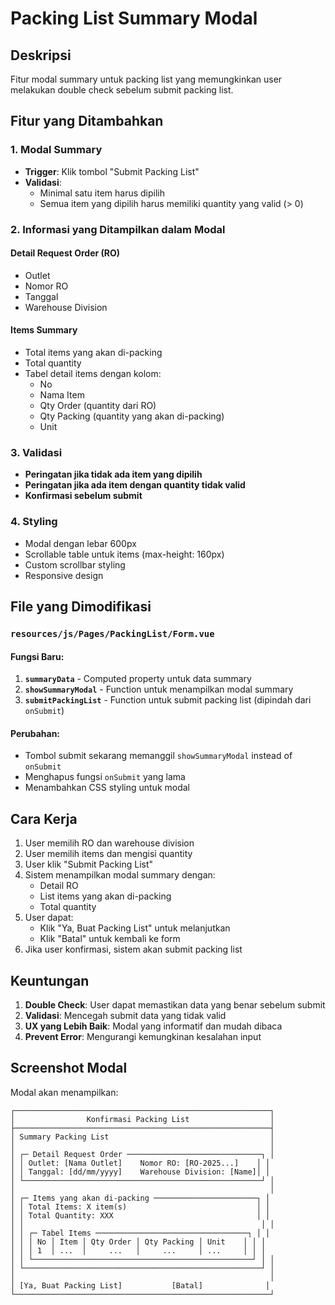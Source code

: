 # Packing List Summary Modal

## Deskripsi
Fitur modal summary untuk packing list yang memungkinkan user melakukan double check sebelum submit packing list.

## Fitur yang Ditambahkan

### 1. Modal Summary
- **Trigger**: Klik tombol "Submit Packing List"
- **Validasi**: 
  - Minimal satu item harus dipilih
  - Semua item yang dipilih harus memiliki quantity yang valid (> 0)

### 2. Informasi yang Ditampilkan dalam Modal

#### Detail Request Order (RO)
- Outlet
- Nomor RO
- Tanggal
- Warehouse Division

#### Items Summary
- Total items yang akan di-packing
- Total quantity
- Tabel detail items dengan kolom:
  - No
  - Nama Item
  - Qty Order (quantity dari RO)
  - Qty Packing (quantity yang akan di-packing)
  - Unit

### 3. Validasi
- **Peringatan jika tidak ada item yang dipilih**
- **Peringatan jika ada item dengan quantity tidak valid**
- **Konfirmasi sebelum submit**

### 4. Styling
- Modal dengan lebar 600px
- Scrollable table untuk items (max-height: 160px)
- Custom scrollbar styling
- Responsive design

## File yang Dimodifikasi

### `resources/js/Pages/PackingList/Form.vue`

#### Fungsi Baru:
1. **`summaryData`** - Computed property untuk data summary
2. **`showSummaryModal`** - Function untuk menampilkan modal summary
3. **`submitPackingList`** - Function untuk submit packing list (dipindah dari `onSubmit`)

#### Perubahan:
- Tombol submit sekarang memanggil `showSummaryModal` instead of `onSubmit`
- Menghapus fungsi `onSubmit` yang lama
- Menambahkan CSS styling untuk modal

## Cara Kerja

1. User memilih RO dan warehouse division
2. User memilih items dan mengisi quantity
3. User klik "Submit Packing List"
4. Sistem menampilkan modal summary dengan:
   - Detail RO
   - List items yang akan di-packing
   - Total quantity
5. User dapat:
   - Klik "Ya, Buat Packing List" untuk melanjutkan
   - Klik "Batal" untuk kembali ke form
6. Jika user konfirmasi, sistem akan submit packing list

## Keuntungan

1. **Double Check**: User dapat memastikan data yang benar sebelum submit
2. **Validasi**: Mencegah submit data yang tidak valid
3. **UX yang Lebih Baik**: Modal yang informatif dan mudah dibaca
4. **Prevent Error**: Mengurangi kemungkinan kesalahan input

## Screenshot Modal

Modal akan menampilkan:
```
┌─────────────────────────────────────────────────────────┐
│                Konfirmasi Packing List                  │
├─────────────────────────────────────────────────────────┤
│ Summary Packing List                                    │
│                                                         │
│ ┌─ Detail Request Order ──────────────────────────────┐ │
│ │ Outlet: [Nama Outlet]    Nomor RO: [RO-2025...]    │ │
│ │ Tanggal: [dd/mm/yyyy]    Warehouse Division: [Name]│ │
│ └─────────────────────────────────────────────────────┘ │
│                                                         │
│ ┌─ Items yang akan di-packing ───────────────────────┐ │
│ │ Total Items: X item(s)                             │ │
│ │ Total Quantity: XXX                                │ │
│ │                                                     │ │
│ │ ┌─ Tabel Items ──────────────────────────────────┐ │ │
│ │ │ No │ Item │ Qty Order │ Qty Packing │ Unit    │ │ │
│ │ │ 1  │ ...  │     ...   │     ...     │ ...     │ │ │
│ │ └─────────────────────────────────────────────────┘ │ │
│ └─────────────────────────────────────────────────────┘ │
│                                                         │
│ [Ya, Buat Packing List]           [Batal]              │
└─────────────────────────────────────────────────────────┘
```

